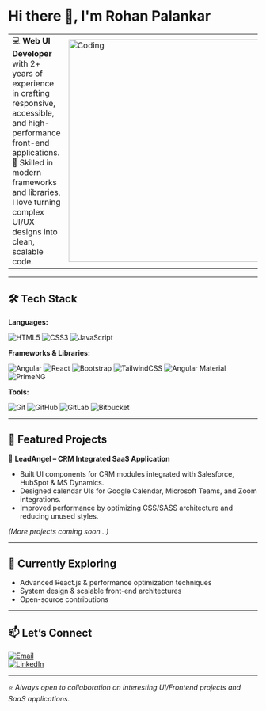 # Hi there 👋, I'm Rohan Palankar  

<table>
  <tr>
    <td>
      💻 <b>Web UI Developer</b> with 2+ years of experience in crafting responsive, accessible, and high-performance front-end applications.
      🚀 Skilled in modern frameworks and libraries, I love turning complex UI/UX designs into clean, scalable code.
    </td>
    <td>
      <img alt="Coding" width="450" src="https://cdn.dribbble.com/users/1162077/screenshots/3848914/programmer.gif">
    </td>
  </tr>
</table>



---

## 🛠️ Tech Stack  

**Languages:**  

![HTML5](https://img.shields.io/badge/HTML5-E34F26?style=flat&logo=html5&logoColor=white)  ![CSS3](https://img.shields.io/badge/CSS3-1572B6?style=flat&logo=css3&logoColor=white)  ![JavaScript](https://img.shields.io/badge/JavaScript-ES6+-F7DF1E?style=flat&logo=javascript&logoColor=black)  

**Frameworks & Libraries:**  

![Angular](https://img.shields.io/badge/Angular-DD0031?style=flat&logo=angular&logoColor=white)  ![React](https://img.shields.io/badge/React-20232A?style=flat&logo=react&logoColor=61DAFB)  ![Bootstrap](https://img.shields.io/badge/Bootstrap-563D7C?style=flat&logo=bootstrap&logoColor=white)  ![TailwindCSS](https://img.shields.io/badge/TailwindCSS-38B2AC?style=flat&logo=tailwind-css&logoColor=white)  ![Angular Material](https://img.shields.io/badge/Angular_Material-757575?style=flat&logo=angular&logoColor=white)  ![PrimeNG](https://img.shields.io/badge/PrimeNG-0C7C59?style=flat&logo=primefaces&logoColor=white)  

**Tools:**  

![Git](https://img.shields.io/badge/Git-F05032?style=flat&logo=git&logoColor=white)  ![GitHub](https://img.shields.io/badge/GitHub-181717?style=flat&logo=github&logoColor=white)  ![GitLab](https://img.shields.io/badge/GitLab-FC6D26?style=flat&logo=gitlab&logoColor=white)  ![Bitbucket](https://img.shields.io/badge/Bitbucket-0052CC?style=flat&logo=bitbucket&logoColor=white)  

---

## 📂 Featured Projects  

🔹 **LeadAngel – CRM Integrated SaaS Application**  
- Built UI components for CRM modules integrated with Salesforce, HubSpot & MS Dynamics.  
- Designed calendar UIs for Google Calendar, Microsoft Teams, and Zoom integrations.  
- Improved performance by optimizing CSS/SASS architecture and reducing unused styles.  

*(More projects coming soon...)*  

---

## 🌱 Currently Exploring  
- Advanced React.js & performance optimization techniques  
- System design & scalable front-end architectures  
- Open-source contributions  

---

## 📫 Let’s Connect  

[![Email](https://img.shields.io/badge/Email-rohanpalankar8%40gmail.com-red?style=flat&logo=gmail&logoColor=white)](mailto:rohanpalankar8@gmail.com)  
[![LinkedIn](https://img.shields.io/badge/LinkedIn-Rohan%20Palankar-blue?style=flat&logo=linkedin)](https://www.linkedin.com/in/rohan-palankar-0b55921a2/) 

---

⭐️ *Always open to collaboration on interesting UI/Frontend projects and SaaS applications.*  



